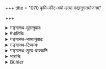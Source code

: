 +++
title = "070 कृमि-कीट-वयो-हत्या मद्यानुगतभोजनम्"

+++

<details><summary>गङ्गानथ-मूलानुवादः</summary>

The killing of insects, worms and birds,—the eating of things touched by wine,—the stealing of fruits, fuel or flowers—and inconstancy—are conducive to impurity.—(76)
</details>

<details><summary>मेधातिथिः</summary>

**कृमयो** भूमिशरणाः क्षुद्रजन्तवः । **कीटास्** तथाविधा एव किंचिदुपचितमूर्तयो ऽपक्षाः सपक्षाश् च मक्षिकाशलभादयः । **वयांसि** पक्षिणः शुकसारिकादयः । **मद्यानुगतं** मद्येन संस्पृष्टं तद्गन्धाचितं च । **अधैर्यं** चेतसो ऽस्थिरत्वं स्वल्पे ऽप्य् उपघाते ऽपध्वंसः ॥ ११.७० ॥
</details>

<details><summary>गङ्गानथ-भाष्यानुवादः</summary>

‘*Insects*’—small beings living underground.

‘*Worms*’—the same, with better-formed bodies, winged as well as
unwinged; *e.g*., flies, locusts and so forth.

‘*Birds*’—winged animals; *e.g*., the parrot, the ‘*Sārikā*’ and so
forth.

‘*Touched by wine*’—that which has been in contact with wine and has
imbibed its flavour.

‘*Inconstancy*’—want of firmness of mind; being perturbed on the
slightest occasion.—(70)
</details>

<details><summary>गङ्गानथ-टिप्पन्यः</summary>

This verse is quoted in *Aparārka* (p. 1129), which adds that this
refers to such ‘insects’ as have no bones;—in *Mitākṣarā* (3.242);—in
*Madanapārijāta* (p. 924);—in *Nṛsiṃhaprasāda* (Prāyaścitta 30a);—and in
*Prāyaścittaviveka* (pp. 42, 238 and 465), which explains
‘*madyānugatabhojanam*’ as ‘such fruits and roots and other things as
are brought up at the time of drinking wine’,—and ‘*adhairyam*,’ as
‘being too much perturbed at even a very slight loss.’
</details>

<details><summary>गङ्गानथ-तुल्य-वाक्यानि</summary>

*Baudhāyana* (2.2.15, 16).—‘The following offences make men
impure:—gambling, performing incantations, subsisting on corn-gleaning
while not performing Agnihotra, subsisting on alms after studentship,
living at the teacher’s house longer than four months after finishing
study and teaching a person like the last, making a living by astrology
and so forth.’

*Āpastamba* (1.21.12-18).—‘Now follows the enumeration of offences that
make men impure: cohabitation of Ārya women with Śūdras, eating
forbidden flesh, as of a dog, a man, etc., eating human excreta, eating
a Śūdra’s leavings, and the cohabitation of Āryas with *apapātra*
women;—some people declare that these also cause loss of caste.’

*Viṣṇu* (41.1-4).—‘Killing birds, amphibious animals, and aquatic
animals, and worms or insects, eating herbs resembling intoxicants,—such
are the crimes causing defilement.’
</details>

<details><summary>भारुचिः</summary>

जातिभ्रंशकरसंकरीकरणापात्रीकरणमलिनीकरणानां वर्गशस् संज्ञानिर्देशश् चतुर्भिः श्लोकैः । अस्य प्रयोजनम् । वर्गश एव प्रायश्चित्तोपदेशो यथा स्यात् । वक्ष्यति हि "जातिभ्रंशकरं कर्म कृत्वा" इत्य् एवमादि ॥ ११.६६–६९ ॥
</details>

<details><summary>Bühler</summary>

071	Killing insects, small or large, or birds, eating anything kept close to spirituous liquors, stealing fruit, firewood, or flowers, (are offences) which make impure (Malavaha).
</details>
